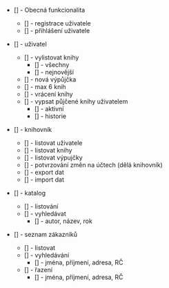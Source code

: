 - [] - Obecná funkcionalita
  - [] - registrace uživatele
  - [] - přihlášení uživatele

- [] - uživatel
  - [] - vylistovat knihy
    - [] - všechny
    - [] - nejnovější
  - [] - nová výpůjčka
  - [] - max 6 knih
  - [] - vrácení knihy
  - [] - vypsat půjčené knihy uživatelem
    - [] - aktivní
    - [] - historie
  
- [] - knihovník
  - [] - listovat uživatele
  - [] - listovat knihy
  - [] - listovat výpujčky
  - [] - potvrzování změn na účtech (dělá knihovník)
  - [] - export dat
  - [] - import dat

- [] - katalog
  - [] - listování
  - [] - vyhledávat
    - [] - autor, název, rok

- [] - seznam zákazníků
  - [] - listovat
  - [] - vyhledávání
    - [] - jména, příjmení, adresa, RČ
  - [] - řazení
    - [] - jména, příjmení, adresa, RČ